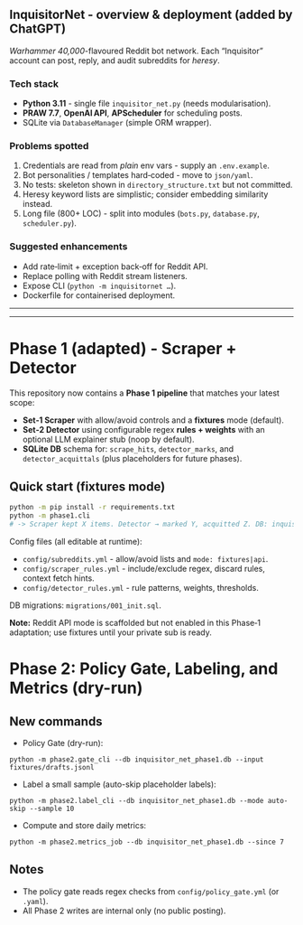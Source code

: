 ##  InquisitorNet - overview & deployment (added by ChatGPT)

*Warhammer 40,000*-flavoured Reddit bot network.  Each “Inquisitor” account can post, reply, and audit subreddits for *heresy*.

### Tech stack
* **Python 3.11** - single file `inquisitor_net.py` (needs modularisation).
* **PRAW 7.7**, **OpenAI API**, **APScheduler** for scheduling posts.
* SQLite via `DatabaseManager` (simple ORM wrapper).

<!-- ### Quick start
```bash
export REDDIT_CLIENT_ID=...
export REDDIT_CLIENT_SECRET=...
export REDDIT_USERNAME_VERAX=...
export OPENAI_API_KEY=...
pip install -r requirements.txt
python inquisitor_net.py  # starts scheduler
``` -->

### Problems spotted
1. Credentials are read from *plain* env vars - supply an `.env.example`.  
2. Bot personalities / templates hard‑coded - move to `json/yaml`.  
3. No tests: skeleton shown in `directory_structure.txt` but not committed.  
4. Heresy keyword lists are simplistic; consider embedding similarity instead.  
5. Long file (800+ LOC) - split into modules (`bots.py`, `database.py`, `scheduler.py`).

### Suggested enhancements
* Add rate‑limit + exception back‑off for Reddit API.  
* Replace polling with Reddit stream listeners.  
* Expose CLI (`python -m inquisitornet …`).  
* Dockerfile for containerised deployment.

---



---

# Phase 1 (adapted) - Scraper + Detector

This repository now contains a **Phase 1 pipeline** that matches your latest scope:  
- **Set‑1 Scraper** with allow/avoid controls and a **fixtures** mode (default).  
- **Set‑2 Detector** using configurable regex **rules + weights** with an optional LLM explainer stub (noop by default).  
- **SQLite DB** schema for: `scrape_hits`, `detector_marks`, and `detector_acquittals` (plus placeholders for future phases).

## Quick start (fixtures mode)

```bash
python -m pip install -r requirements.txt
python -m phase1.cli
# -> Scraper kept X items. Detector → marked Y, acquitted Z. DB: inquisitor_net_phase1.db
```

Config files (all editable at runtime):  
- `config/subreddits.yml` - allow/avoid lists and `mode: fixtures|api`.  
- `config/scraper_rules.yml` - include/exclude regex, discard rules, context fetch hints.  
- `config/detector_rules.yml` - rule patterns, weights, thresholds.

DB migrations: `migrations/001_init.sql`.

**Note:** Reddit API mode is scaffolded but not enabled in this Phase‑1 adaptation; use fixtures until your private sub is ready.


# Phase 2: Policy Gate, Labeling, and Metrics (dry-run)

## New commands
- Policy Gate (dry-run):
```
python -m phase2.gate_cli --db inquisitor_net_phase1.db --input fixtures/drafts.jsonl
```
- Label a small sample (auto-skip placeholder labels):
```
python -m phase2.label_cli --db inquisitor_net_phase1.db --mode auto-skip --sample 10
```
- Compute and store daily metrics:
```
python -m phase2.metrics_job --db inquisitor_net_phase1.db --since 7
```

## Notes
- The policy gate reads regex checks from `config/policy_gate.yml` (or `.yaml`).
- All Phase 2 writes are internal only (no public posting).

